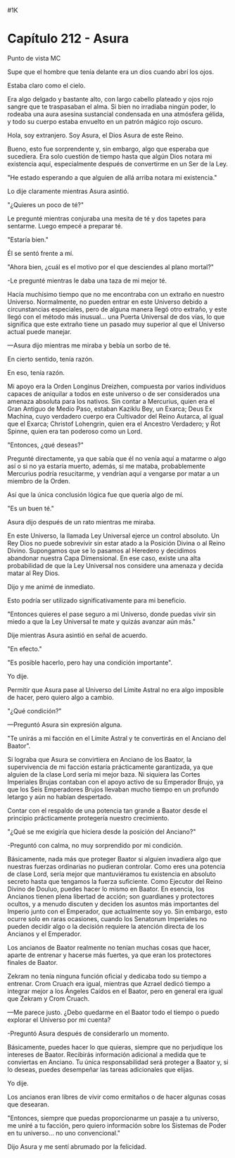 
#1K 

# Capítulo 212 - Asura


Punto de vista MC

Supe que el hombre que tenía delante era un dios cuando abrí los ojos.

Estaba claro como el cielo.

Era algo delgado y bastante alto, con largo cabello plateado y ojos rojo sangre que te traspasaban el alma. Si bien no irradiaba ningún poder, lo rodeaba una aura asesina sustancial condensada en una atmósfera gélida, y todo su cuerpo estaba envuelto en un patrón mágico rojo oscuro.

Hola, soy extranjero. Soy Asura, el Dios Asura de este Reino.

Bueno, esto fue sorprendente y, sin embargo, algo que esperaba que sucediera. Era solo cuestión de tiempo hasta que algún Dios notara mi existencia aquí, especialmente después de convertirme en un Ser de la Ley.

"He estado esperando a que alguien de allá arriba notara mi existencia."

Lo dije claramente mientras Asura asintió.

"¿Quieres un poco de té?"

Le pregunté mientras conjuraba una mesita de té y dos tapetes para sentarme. Luego empecé a preparar té.

"Estaría bien."

Él se sentó frente a mí.

"Ahora bien, ¿cuál es el motivo por el que desciendes al plano mortal?"

-Le pregunté mientras le daba una taza de mi mejor té.

Hacía muchísimo tiempo que no me encontraba con un extraño en nuestro Universo. Normalmente, no pueden entrar en este Universo debido a circunstancias especiales, pero de alguna manera llegó otro extraño, y este llegó con el método más inusual... una Puerta Universal de dos vías, lo que significa que este extraño tiene un pasado muy superior al que el Universo actual puede manejar.

—Asura dijo mientras me miraba y bebía un sorbo de té.

En cierto sentido, tenía razón.

En eso, tenía razón.

Mi apoyo era la Orden Longinus Dreizhen, compuesta por varios individuos capaces de aniquilar a todos en este universo o de ser considerados una amenaza absoluta para los nativos. Sin contar a Mercurius, quien era el Gran Antiguo de Medio Paso, estaban Kaziklu Bey, un Exarca; Deus Ex Machina, cuyo verdadero cuerpo era Cultivador del Reino Autarca, al igual que el Exarca; Christof Lohengrin, quien era el Ancestro Verdadero; y Rot Spinne, quien era tan poderoso como un Lord.

"Entonces, ¿qué deseas?"

Pregunté directamente, ya que sabía que él no venía aquí a matarme o algo así o si no ya estaría muerto, además, si me mataba, probablemente Mercurius podría resucitarme, y vendrían aquí a vengarse por matar a un miembro de la Orden.

Así que la única conclusión lógica fue que quería algo de mí.

"Es un buen té."

Asura dijo después de un rato mientras me miraba.

En este Universo, la llamada Ley Universal ejerce un control absoluto. Un Rey Dios no puede sobrevivir sin estar atado a la Posición Divina o al Reino Divino. Supongamos que se lo pasamos al Heredero y decidimos abandonar nuestra Capa Dimensional. En ese caso, existe una alta probabilidad de que la Ley Universal nos considere una amenaza y decida matar al Rey Dios.

Dijo y me animé de inmediato.

Esto podría ser utilizado significativamente para mi beneficio.

"Entonces quieres el pase seguro a mi Universo, donde puedas vivir sin miedo a que la Ley Universal te mate y quizás avanzar aún más."

Dije mientras Asura asintió en señal de acuerdo.

"En efecto."

"Es posible hacerlo, pero hay una condición importante".

Yo dije.

Permitir que Asura pase al Universo del Límite Astral no era algo imposible de hacer, pero quiero algo a cambio.

"¿Qué condición?"

—Preguntó Asura sin expresión alguna.

"Te unirás a mi facción en el Límite Astral y te convertirás en el Anciano del Baator".

Si lograba que Asura se convirtiera en Anciano de los Baator, la supervivencia de mi facción estaría prácticamente garantizada, ya que alguien de la clase Lord sería mi mejor baza. Ni siquiera las Cortes Imperiales Brujas contaban con el apoyo activo de su Emperador Brujo, ya que los Seis Emperadores Brujos llevaban mucho tiempo en un profundo letargo y aún no habían despertado.

Contar con el respaldo de una potencia tan grande a Baator desde el principio prácticamente protegería nuestro crecimiento.

"¿Qué se me exigiría que hiciera desde la posición del Anciano?"

-Preguntó con calma, no muy sorprendido por mi condición.

Básicamente, nada más que proteger Baator si alguien invadiera algo que nuestras fuerzas ordinarias no pudieran controlar. Como eres una potencia de clase Lord, sería mejor que mantuviéramos tu existencia en absoluto secreto hasta que tengamos la fuerza suficiente. Como Ejecutor del Reino Divino de Douluo, puedes hacer lo mismo en Baator. En esencia, los Ancianos tienen plena libertad de acción; son guardianes y protectores ocultos, y a menudo discuten y deciden los asuntos más importantes del Imperio junto con el Emperador, que actualmente soy yo. Sin embargo, esto ocurre solo en raras ocasiones, cuando los Senatorum Imperiales no pueden decidir algo o la decisión requiere la atención directa de los Ancianos y el Emperador.

Los ancianos de Baator realmente no tenían muchas cosas que hacer, aparte de entrenar y hacerse más fuertes, ya que eran los protectores finales de Baator.

Zekram no tenía ninguna función oficial y dedicaba todo su tiempo a entrenar. Crom Cruach era igual, mientras que Azrael dedicó tiempo a integrar mejor a los Ángeles Caídos en el Baator, pero en general era igual que Zekram y Crom Cruach.

—Me parece justo. ¿Debo quedarme en el Baator todo el tiempo o puedo explorar el Universo por mi cuenta?

-Preguntó Asura después de considerarlo un momento.

Básicamente, puedes hacer lo que quieras, siempre que no perjudique los intereses de Baator. Recibirás información adicional a medida que te conviertas en Anciano. Tu única responsabilidad será proteger a Baator y, si lo deseas, puedes desempeñar las tareas adicionales que elijas.

Yo dije.

Los ancianos eran libres de vivir como ermitaños o de hacer algunas cosas que desearan.

"Entonces, siempre que puedas proporcionarme un pasaje a tu universo, me uniré a tu facción, pero quiero información sobre los Sistemas de Poder en tu universo... no uno convencional."

Dijo Asura y me sentí abrumado por la felicidad.